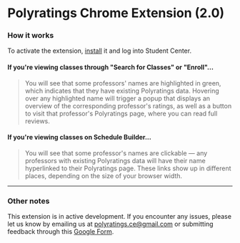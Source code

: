 # Polyratings Chrome Extension (2.0)

### How it works

To activate the extension, [install](https://chrome.google.com/webstore/detail/Polyratings/pliinobghndmnnjenolmokefjacnmdpo?hl=en&authuser=1) it and log into Student Center.

#### If you're viewing classes through "Search for Classes" or "Enroll"...

> You will see that some professors' names are highlighted in green, which indicates that they have existing Polyratings data. Hovering over any highlighted name will trigger a popup that displays an overview of the corresponding professor's ratings, as well as a button to visit that professor's Polyratings page, where you can read full reviews.

#### If you're viewing classes on Schedule Builder...

> You will see that some professor's names are clickable — any professors with existing Polyratings data will have their name hyperlinked to their Polyratings page. These links show up in different places, depending on the size of your browser width.

---

### Other notes

This extension is in active development. If you encounter any issues, please let us know by emailing us at polyratings.ce@gmail.com or submitting feedback through this [Google Form](https://forms.gle/BE3mTCXdY2LNYvLB6).
